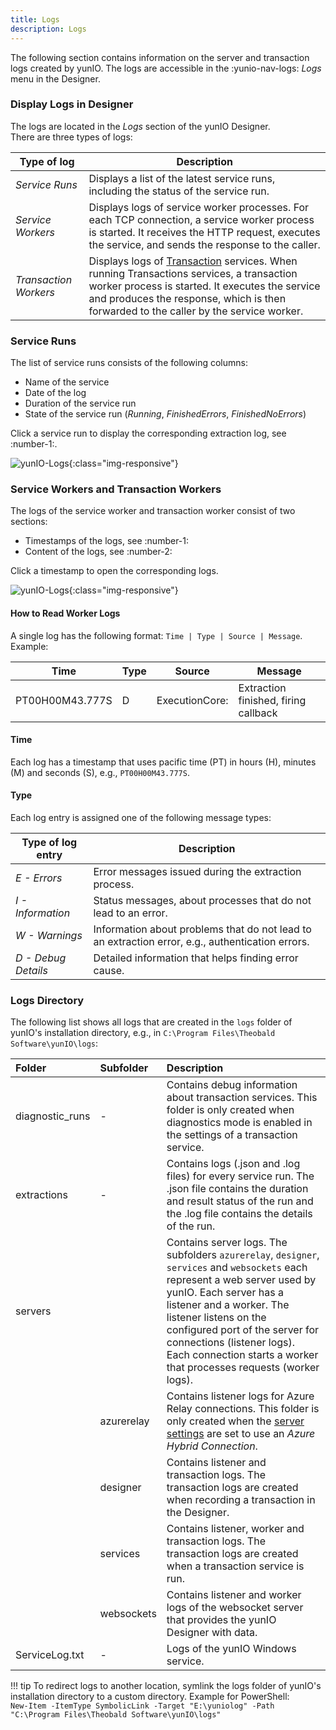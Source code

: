 ```yaml
---
title: Logs
description: Logs
---
```

 
The following section contains information on the server and transaction logs created by yunIO.
The logs are accessible in the  :yunio-nav-logs: *Logs* menu in the Designer.

### Display Logs in Designer
The logs are located in the *Logs* section of the yunIO Designer. <br>
There are three types of logs:

| Type of log | Description| 
|--------|--------|
| *Service Runs* | Displays a list of the latest service runs, including the status of the service run.  | 
| *Service Workers* | Displays logs of service worker processes. For each TCP connection, a service worker process is started. It receives the HTTP request, executes the service, and sends the response to the caller.   | 
| *Transaction Workers* | Displays logs of [Transaction](./transactions) services. When running Transactions services, a transaction worker process is started. It executes the service and produces the response, which is then forwarded to the caller by the service worker. | 


### Service Runs

The list of service runs consists of the following columns:
- Name of the service
- Date of the log
- Duration of the service run
- State of the service run (*Running*, *FinishedErrors*, *FinishedNoErrors*)

Click a service run to display the corresponding extraction log, see :number-1:.

![yunIO-Logs](../assets/images/yunio/yunIO-Run-Logs.png){:class="img-responsive"}

### Service Workers and Transaction Workers

The logs of the service worker and transaction worker consist of two sections:
- Timestamps of the logs, see :number-1:
- Content of the logs, see :number-2:

Click a timestamp to open the corresponding logs.

![yunIO-Logs](../assets/images/yunio/yunIO-Logs.png){:class="img-responsive"}

#### How to Read Worker Logs

A single log has the following format: `Time | Type | Source | Message`. 
<br> Example:

| Time | Type | Source | Message | 
|--------|--------|--------|---|
| PT00H00M43.777S | D | ExecutionCore: | Extraction finished, firing callback  | 

#### Time

Each log has a timestamp that uses pacific time (PT) in hours (H), minutes (M) and seconds (S), e.g., `PT00H00M43.777S`.

#### Type
Each log entry is assigned one of the following message types:

| Type of log entry | Description| 
|--------|--------|
| *E - Errors*| Error messages issued during the extraction process.  | 
| *I - Information*| Status messages, about processes that do not lead to an error. | 
| *W - Warnings*| Information about problems that do not lead to an extraction error, e.g., authentication errors.  | 
| *D - Debug Details*| Detailed information that helps finding error cause.  | 


### Logs Directory

The following list shows all logs that are created in the `logs` folder of yunIO's installation directory, e.g., in `C:\Program Files\Theobald Software\yunIO\logs`:

|Folder | Subfolder| Description |
|:----|:---|:---|
|diagnostic_runs |- | Contains debug information about transaction services. This folder is only created when diagnostics mode is enabled in the settings of a transaction service. |
|extractions |- | Contains logs (.json and .log files) for every service run. The .json file contains the duration and result status of the run and the .log file contains the details of the run. |
|servers| | Contains server logs. The subfolders `azurerelay`, `designer`, `services` and `websockets` each represent a web server used by yunIO. Each server has a listener and a worker. The listener listens on the configured port of the server for connections (listener logs). Each connection starts a worker that processes requests (worker logs).|
| | azurerelay| Contains listener logs for Azure Relay connections. This folder is only created when the [server settings](./server-settings) are set to use an *Azure Hybrid Connection*.|
| | designer| Contains listener and transaction logs. The transaction logs are created when recording a transaction in the Designer.|
| | services| Contains listener, worker and transaction logs. The transaction logs are created when a transaction service is run.|
| | websockets| Contains listener and worker logs of the websocket server that provides the yunIO Designer with data. |
|ServiceLog.txt |- | Logs of the yunIO Windows service.|


!!! tip
    To redirect logs to another location, symlink the logs folder of yunIO's installation directory to a custom directory.
    Example for PowerShell:<br>
    `New-Item -ItemType SymbolicLink -Target "E:\yuniolog" -Path "C:\Program Files\Theobald Software\yunIO\logs"`

